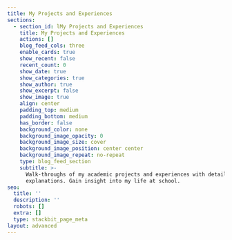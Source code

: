 ```yaml
---
title: My Projects and Experiences
sections:
  - section_id: lMy Projects and Experiences
    title: My Projects and Experiences
    actions: []
    blog_feed_cols: three
    enable_cards: true
    show_recent: false
    recent_count: 0
    show_date: true
    show_categories: true
    show_author: true
    show_excerpt: false
    show_image: true
    align: center
    padding_top: medium
    padding_bottom: medium
    has_border: false
    background_color: none
    background_image_opacity: 0
    background_image_size: cover
    background_image_position: center center
    background_image_repeat: no-repeat
    type: blog_feed_section
    subtitle: >-
      Walk-throughs of my academic projects and experiences with detailed
      explanations. Gain insight into my life at school.
seo:
  title: ''
  description: ''
  robots: []
  extra: []
  type: stackbit_page_meta
layout: advanced
---
```

